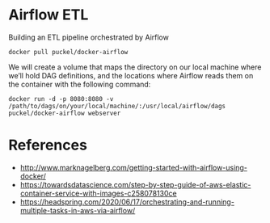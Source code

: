# Airflow ETL
Building an ETL pipeline orchestrated by Airflow

```
docker pull puckel/docker-airflow
```

We will create a volume that maps the directory on our local machine where we’ll hold DAG definitions, and the locations where Airflow reads them on the container with the following command:

```
docker run -d -p 8080:8080 -v /path/to/dags/on/your/local/machine/:/usr/local/airflow/dags  puckel/docker-airflow webserver
```


# References

- http://www.marknagelberg.com/getting-started-with-airflow-using-docker/
- https://towardsdatascience.com/step-by-step-guide-of-aws-elastic-container-service-with-images-c258078130ce
- https://headspring.com/2020/06/17/orchestrating-and-running-multiple-tasks-in-aws-via-airflow/
